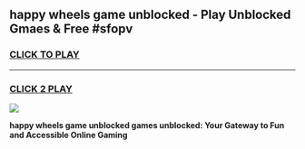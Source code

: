 
## happy wheels game unblocked - Play Unblocked Gmaes & Free #sfopv
<h3>
<a href="https://news.freeplayer.one?title=happy_wheels_game_unblocked&ref=26F">CLICK TO PLAY</a></h3>
<hr>

<h3>
<a href="https://news.freeplayer.one?title=happy_wheels_game_unblocked&ref=26F">CLICK 2 PLAY</a>
  
</h3>

<a href="https://news.freeplayer.one?title=happy_wheels_game_unblocked&ref=26F/"><img src="https://clearcache.store/games.png"></a>


**happy wheels game unblocked games unblocked: Your Gateway to Fun and Accessible Online Gaming**
